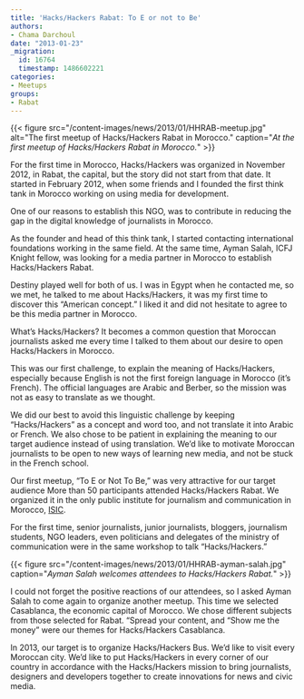 ```yaml
---
title: 'Hacks/Hackers Rabat: To E or not to Be'
authors:
- Chama Darchoul
date: "2013-01-23"
_migration:
  id: 16764
  timestamp: 1486602221
categories:
- Meetups
groups:
- Rabat
---
```


{{< figure src="/content-images/news/2013/01/HHRAB-meetup.jpg" alt="The first meetup of Hacks/Hackers Rabat in Morocco." caption="_At the first meetup of Hacks/Hackers Rabat in Morocco._" >}}

For the first time in Morocco, Hacks/Hackers was organized in November 2012, in Rabat, the capital, but the story did not start from that date. It started in February 2012, when some friends and I founded the first think tank in Morocco working on using media for development.

One of our reasons to establish this NGO, was to contribute in reducing the gap in the digital knowledge of journalists in Morocco.

As the founder and head of this think tank, I started contacting international foundations working in the same field. At the same time, Ayman Salah, ICFJ Knight fellow, was looking for a media partner in Morocco to establish Hacks/Hackers Rabat.

Destiny played well for both of us. I was in Egypt when he contacted me, so we met, he talked to me about Hacks/Hackers, it was my first time to discover this “American concept.” I liked it and did not hesitate to agree to be this media partner in Morocco.

What’s Hacks/Hackers? It becomes a common question that Moroccan journalists asked me every time I talked to them about our desire to open Hacks/Hackers in Morocco.

This was our first challenge, to explain the meaning of Hacks/Hackers, especially because English is not the first foreign language in Morocco (it’s French). The official languages are Arabic and Berber, so the mission was not as easy to translate as we thought.

We did our best to avoid this linguistic challenge by keeping “Hacks/Hackers” as a concept and word too, and not translate it into Arabic or French. We also chose to be patient in explaining the meaning to our target audience instead of using translation. We’d like to motivate Moroccan journalists to be open to new ways of learning new media, and not be stuck in the French school.

Our first meetup, “To E or Not To Be,&#8221; was very attractive for our target audience More than 50 participants attended Hacks/Hackers Rabat. We organized it in the only public institute for journalism and communication in Morocco, [ISIC][1].

For the first time, senior journalists, junior journalists, bloggers, journalism students, NGO leaders, even politicians and delegates of the ministry of communication were in the same workshop to talk &#8220;Hacks/Hackers.&#8221;

{{< figure src="/content-images/news/2013/01/HHRAB-ayman-salah.jpg" caption="_Ayman Salah welcomes attendees to Hacks/Hackers Rabat._" >}}

I could not forget the positive reactions of our attendees, so I asked Ayman Salah to come again to organize another meetup. This time we selected Casablanca, the economic capital of Morocco. We chose different subjects from those selected for Rabat. “Spread your content, and “Show me the money” were our themes for Hacks/Hackers Casablanca.

In 2013, our target is to organize Hacks/Hackers Bus. We’d like to visit every Moroccan city. We’d like to put Hacks/Hackers in every corner of our country in accordance with the Hacks/Hackers mission to bring journalists, designers and developers together to create innovations for news and civic media.

 [1]: http://www.isic.ma